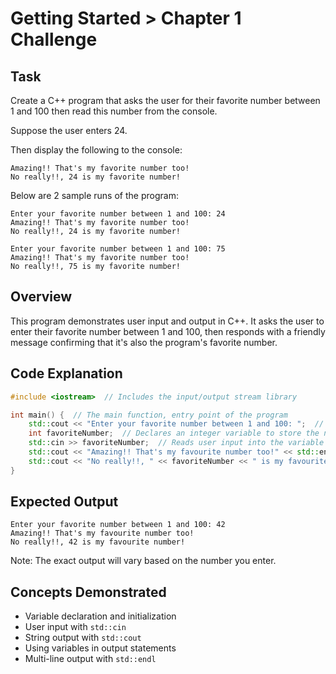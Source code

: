 # Getting Started > Chapter 1 Challenge

## Task

Create a C++ program that asks the user for their favorite number between 1 and 100
then read this number from the console.

Suppose the user enters 24.

Then display the following to the console:

```plaintext
Amazing!! That's my favorite number too!
No really!!, 24 is my favorite number!
```

Below are 2 sample runs of the program:

```plaintext
Enter your favorite number between 1 and 100: 24
Amazing!! That's my favorite number too!
No really!!, 24 is my favorite number!
```

```plaintext
Enter your favorite number between 1 and 100: 75
Amazing!! That's my favorite number too!
No really!!, 75 is my favorite number!
```

## Overview

This program demonstrates user input and output in C++. It asks the user to enter their favorite number between 1 and 100, then responds with a friendly message confirming that it's also the program's favorite number.

## Code Explanation

```cpp
#include <iostream>  // Includes the input/output stream library

int main() {  // The main function, entry point of the program
    std::cout << "Enter your favorite number between 1 and 100: ";  // Prompts the user
    int favoriteNumber;  // Declares an integer variable to store the number
    std::cin >> favoriteNumber;  // Reads user input into the variable
    std::cout << "Amazing!! That's my favourite number too!" << std::endl;  // First response
    std::cout << "No really!!, " << favoriteNumber << " is my favourite number!" << std::endl;  // Second response including the entered number
}
```

## Expected Output

```plaintext
Enter your favorite number between 1 and 100: 42
Amazing!! That's my favourite number too!
No really!!, 42 is my favourite number!
```

Note: The exact output will vary based on the number you enter.

## Concepts Demonstrated

- Variable declaration and initialization
- User input with `std::cin`
- String output with `std::cout`
- Using variables in output statements
- Multi-line output with `std::endl`

